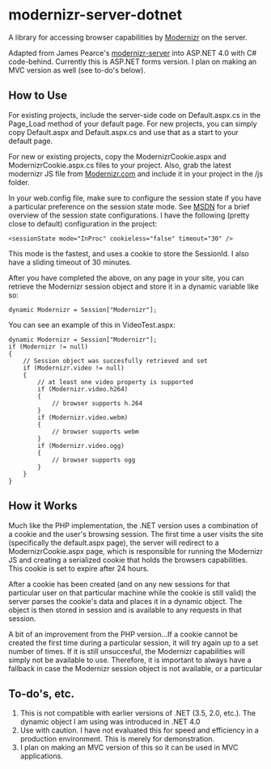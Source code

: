 # modernizr-server-dotnet

A library for accessing browser capabilities by [Modernizr](http://modernizr.com) on the server. 

Adapted from James Pearce's [modernizr-server](https://github.com/jamesgpearce/modernizr-server) into ASP.NET 4.0 with C# code-behind. Currently this is ASP.NET forms version. I plan on making an MVC version as well (see to-do's below).

## How to Use
For existing projects, include the server-side code on Default.aspx.cs in the Page_Load method of your default page. For new projects, you can simply copy Default.aspx and Default.aspx.cs and use that as a start to your default page.

For new or existing projects, copy the ModernizrCookie.aspx and ModernizrCookie.aspx.cs files to your project. Also, grab the latest modernizr JS file from [Modernizr.com](http://modernizr.com) and include it in your project in the /js folder.

In your web.config file, make sure to configure the session state if you have a particular preference on the session state mode. See [MSDN](msdn.microsoft.com/en-us/library/ms972429.aspx) for a brief overview of the session state configurations. I have the following (pretty close to default) configuration in the project:

	<sessionState mode="InProc" cookieless="false" timeout="30" />
	
This mode is the fastest, and uses a cookie to store the SessionId. I also have a sliding timeout of 30 minutes.

After you have completed the above, on any page in your site, you can retrieve the Modernizr session object and store it in a dynamic variable like so:

	dynamic Modernizr = Session["Modernizr"];

You can see an example of this in VideoTest.aspx:

	dynamic Modernizr = Session["Modernizr"];
	if (Modernizr != null)
	{
		// Session object was succesfully retrieved and set
		if (Modernizr.video != null)
		{
			// at least one video property is supported
			if (Modernizr.video.h264)
			{
				// browser supports h.264
			}
			if (Modernizr.video.webm)
			{
				// browser supports webm
			}
			if (Modernizr.video.ogg)
			{
				// browser supports ogg
			}
		}
	}

## How it Works
Much like the PHP implementation, the .NET version uses a combination of a cookie and the user's browsing session. The first time a user visits the site (specifically the default.aspx page), the server will redirect to a ModernizrCookie.aspx page, which is responsible for running the Modernizr JS and creating a serialized cookie that holds the browsers capabilities. This cookie is set to expire after 24 hours.

After a cookie has been created (and on any new sessions for that particular user on that particular machine while the cookie is still valid) the server parses the cookie's data and places it in a dynamic object. The object is then stored in session and is available to any requests in that session. 

A bit of an improvement from the PHP version...If a cookie cannot be created the first time during a particular session, it will try again up to a set number of times. If it is still unsuccesful, the Modernizr capabilities will simply not be available to use. Therefore, it is important to always have a fallback in case the Modernizr session object is not available, or a particular 

## To-do's, etc.
1. This is not compatible with earlier versions of .NET (3.5, 2.0, etc.). The dynamic object I am using was introduced in .NET 4.0
2. Use with caution. I have not evaluated this for speed and efficiency in a production environment. This is merely for demonstration.
3. I plan on making an MVC version of this so it can be used in MVC applications.